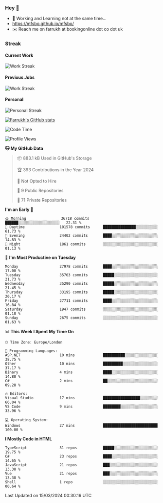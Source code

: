 ### Hey 👋

- 🏃 Working and Learning not at the same time...
- https://mfsbo.github.io/mfsbo/
- ✉️ Reach me on farrukh at bookingonline dot co dot uk

### Streak
#### Current Work
![Work Streak](https://streak-stats.demolab.com/?user=mfsbo)
#### Previous Jobs
![Work Streak](https://streak-stats.demolab.com/?user=farrukhcw)
#### Personal
![Personal Streak](https://streak-stats.demolab.com/?user=farrukhsubhani)

[![Farrukh's GitHub stats](https://github-readme-stats.vercel.app/api?username=mfsbo&hide=stars&count_private=true)](https://github.com/mfsbo/)

<!--START_SECTION:waka-->
![Code Time](http://img.shields.io/badge/Code%20Time-578%20hrs%2025%20mins-blue)

![Profile Views](http://img.shields.io/badge/Profile%20Views-0-blue)

**🐱 My GitHub Data** 

> 📦 883.1 kB Used in GitHub's Storage 
 > 
> 🏆 393 Contributions in the Year 2024
 > 
> 🚫 Not Opted to Hire
 > 
> 📜 9 Public Repositories 
 > 
> 🔑 71 Private Repositories 
 > 
**I'm an Early 🐤** 

```text
🌞 Morning                36718 commits       ██████░░░░░░░░░░░░░░░░░░░   22.31 % 
🌆 Daytime                101578 commits      ███████████████░░░░░░░░░░   61.73 % 
🌃 Evening                24402 commits       ████░░░░░░░░░░░░░░░░░░░░░   14.83 % 
🌙 Night                  1861 commits        ░░░░░░░░░░░░░░░░░░░░░░░░░   01.13 % 
```
📅 **I'm Most Productive on Tuesday** 

```text
Monday                   27978 commits       ████░░░░░░░░░░░░░░░░░░░░░   17.00 % 
Tuesday                  35763 commits       █████░░░░░░░░░░░░░░░░░░░░   21.73 % 
Wednesday                35290 commits       █████░░░░░░░░░░░░░░░░░░░░   21.45 % 
Thursday                 33195 commits       █████░░░░░░░░░░░░░░░░░░░░   20.17 % 
Friday                   27711 commits       ████░░░░░░░░░░░░░░░░░░░░░   16.84 % 
Saturday                 1947 commits        ░░░░░░░░░░░░░░░░░░░░░░░░░   01.18 % 
Sunday                   2675 commits        ░░░░░░░░░░░░░░░░░░░░░░░░░   01.63 % 
```


📊 **This Week I Spent My Time On** 

```text
🕑︎ Time Zone: Europe/London

💬 Programming Languages: 
ASP.NET                  10 mins             ██████████░░░░░░░░░░░░░░░   38.75 % 
Other                    10 mins             █████████░░░░░░░░░░░░░░░░   37.17 % 
Binary                   4 mins              ████░░░░░░░░░░░░░░░░░░░░░   14.80 % 
C#                       2 mins              ██░░░░░░░░░░░░░░░░░░░░░░░   09.28 % 

🔥 Editors: 
Visual Studio            17 mins             █████████████████░░░░░░░░   66.04 % 
VS Code                  9 mins              ████████░░░░░░░░░░░░░░░░░   33.96 % 

💻 Operating System: 
Windows                  27 mins             █████████████████████████   100.00 % 
```

**I Mostly Code in HTML** 

```text
TypeScript               31 repos            █████░░░░░░░░░░░░░░░░░░░░   19.75 % 
C#                       23 repos            ████░░░░░░░░░░░░░░░░░░░░░   14.65 % 
JavaScript               21 repos            ███░░░░░░░░░░░░░░░░░░░░░░   13.38 % 
Vue                      21 repos            ███░░░░░░░░░░░░░░░░░░░░░░   13.38 % 
Shell                    1 repo              ░░░░░░░░░░░░░░░░░░░░░░░░░   00.64 % 
```




 Last Updated on 15/03/2024 00:30:16 UTC
<!--END_SECTION:waka-->
<!--
**mfsbo/mfsbo** is a ✨ _special_ ✨ repository because its `README.md` (this file) appears on your GitHub profile.

Here are some ideas to get you started:

- 🔭 I’m currently working on ...
- 🌱 I’m currently learning ...
- 👯 I’m looking to collaborate on ...
- 🤔 I’m looking for help with ...
- 💬 Ask me about ...
- 📫 How to reach me: ...
- 😄 Pronouns: ...
- ⚡ Fun fact: ...
-->
